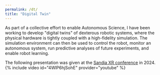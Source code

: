 ```yaml
---
permalink: /dt/
title: "Digital Twin"
---
```


As part of a collective effort to enable Autonomous Science, I have been working to develop "digital twins" of dexterous robotic systems, where the physical hardware is tightly coupled with a high-fidelity simulation. The simulation environment can then be used to control the robot, monitor an autonomous system, run predictive analyses of future experiments, and enable robot learning. 

The following presentation was given at the [Sandia XR conference](https://www.sandia.gov/xr/6th-annual-xr-conference-2/) in 2024. 
{% include video id="4WlP6hjSohE" provider="youtube" %}